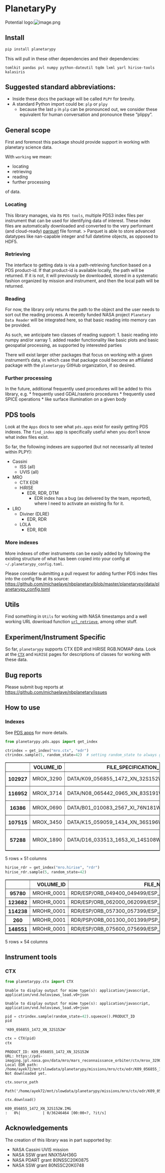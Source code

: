 PlanetaryPy
================

<!-- WARNING: THIS FILE WAS AUTOGENERATED! DO NOT EDIT! -->

Potential
logo:![image.png](images/epilup_with_python_logo_with_axis.png)

## Install

``` bash
pip install planetarypy
```

This will pull in these other dependencies and their dependencies:

`tomlkit pandas pvl numpy python-dateutil tqdm lxml yarl hirise-tools kalasiris`

## Suggested standard abbreviations:

- Inside these docs the package will be called `PLPY` for brevity.
- A standard Python import could be: `plp` or `plpy`
  - because the last `p` in `plp` can be pronounced out, we consider
    these equivalent for human conversation and pronounce these
    “plippy”.

## General scope

First and foremost this package should provide support in working with
planetary science data.

With `working` we mean:

- locating
- retrieving
- reading
- further processing

of data.

### Locating

This library manages, via its `PDS tools`, multiple PDS3 index files per
instrument that can be used for identifying data of interest. These
index files are automatically downloaded and converted to the very
performant (and cloud-ready)
[parquet](https://pandas.pydata.org/pandas-docs/stable/reference/api/pandas.read_parquet.html)
file format. \> Parquet is able to store advanced datatypes like
nan-capable integer and full datetime objects, as opposed to HDF5.

### Retrieving

The interface to getting data is via a path-retrieving function based on
a PDS product-id. If that product-id is available locally, the path will
be returned. If it is not, it will previously be downloaded, stored in a
systematic fashion organized by mission and instrument, and then the
local path will be returned.

### Reading

For now, the library only returns the path to the object and the user
needs to sort out the reading process. A recently funded NASA project
`Planetary Data Reader` will be integrated here, so that basic reading
into memory can be provided.

As such, we anticipate two classes of reading support: 1. basic reading
into numpy and/or xarray 1. added reader functionality like basic plots
and basic geospatial processing, as supported by interested parties

There will exist larger other packages that focus on working with a
given instrument’s data, in which case that package could become an
affiliated package with the `planetarypy` GitHub organization, if so
desired.

### Further processing

In the future, additional frequently used procedures will be added to
this library, e.g. \* frequently used GDAL/rasterio procedures \*
frequently used SPICE operations \* like surface illumination on a given
body

## PDS tools

Look at the `Apps` docs to see what `pds.apps` exist for easily getting
PDS indexes. The `find_index` app is specifically useful when you don’t
know what index files exist.

So far, the following indexes are supported (but not necessarily all
tested within PLPY):

- Cassini
  - ISS (all)
  - UVIS (all)
- MRO
  - CTX EDR
  - HiRISE
    - EDR, RDR, DTM
      - EDR index has a bug (as delivered by the team, reported), where
        I need to activate an existing fix for it.
- LRO
  - Diviner (DLRE)
    - EDR, RDR
  - LOLA
    - EDR, RDR

### More indexes

More indexes of other instruments can be easily added by following the
existing structure of what has been copied into your config at
`~/.planetarypy_config.toml`.

Please consider submitting a pull request for adding further PDS index
files into the config file at its source:
https://github.com/michaelaye/nbplanetary/blob/master/planetarypy/data/planetarypy_config.toml

## Utils

Find something in `Utils` for working with NASA timestamps and a well
working URL download function
[`url_retrieve`](https://michaelaye.github.io/planetarypy/api/utils.html#url_retrieve),
among other stuff.

## Experiment/Instrument Specific

So far, `planetarypy` supports CTX EDR and HiRISE RGB.NOMAP data. Look
at the
[`CTX`](https://michaelaye.github.io/planetarypy/api/ctx.html#ctx) and
`HiRISE` pages for descriptions of classes for working with these data.

## Bug reports

Please submit bug reports at
https://github.com/michaelaye/nbplanetary/issues

## How to use

### Indexes

See [PDS apps](02c_pds.apps.ipynb) for more details.

``` python
from planetarypy.pds.apps import get_index
```

``` python
ctrindex = get_index("mro.ctx", "edr")
ctrindex.sample(5, random_state=42)  # setting random_state to always get same files for docs
```

<div>
<style scoped>
    .dataframe tbody tr th:only-of-type {
        vertical-align: middle;
    }

    .dataframe tbody tr th {
        vertical-align: top;
    }

    .dataframe thead th {
        text-align: right;
    }
</style>
<table border="1" class="dataframe">
  <thead>
    <tr style="text-align: right;">
      <th></th>
      <th>VOLUME_ID</th>
      <th>FILE_SPECIFICATION_NAME</th>
      <th>ORIGINAL_PRODUCT_ID</th>
      <th>PRODUCT_ID</th>
      <th>IMAGE_TIME</th>
      <th>INSTRUMENT_ID</th>
      <th>INSTRUMENT_MODE_ID</th>
      <th>LINE_SAMPLES</th>
      <th>LINES</th>
      <th>SPATIAL_SUMMING</th>
      <th>...</th>
      <th>SUB_SOLAR_LATITUDE</th>
      <th>SUB_SPACECRAFT_LONGITUDE</th>
      <th>SUB_SPACECRAFT_LATITUDE</th>
      <th>SOLAR_DISTANCE</th>
      <th>SOLAR_LONGITUDE</th>
      <th>LOCAL_TIME</th>
      <th>IMAGE_SKEW_ANGLE</th>
      <th>RATIONALE_DESC</th>
      <th>DATA_QUALITY_DESC</th>
      <th>ORBIT_NUMBER</th>
    </tr>
  </thead>
  <tbody>
    <tr>
      <th>102927</th>
      <td>MROX_3290</td>
      <td>DATA/K09_056855_1472_XN_32S152W.IMG</td>
      <td>4A_04_112001B600</td>
      <td>K09_056855_1472_XN_32S152W</td>
      <td>2018-09-12 15:27:23.819</td>
      <td>CTX</td>
      <td>NIFL</td>
      <td>5056</td>
      <td>7168</td>
      <td>1</td>
      <td>...</td>
      <td>-23.61</td>
      <td>152.16</td>
      <td>-32.84</td>
      <td>206674590.7</td>
      <td>248.70</td>
      <td>15.12</td>
      <td>90.1</td>
      <td>Ride-along with HiRISE</td>
      <td>OK</td>
      <td>56855</td>
    </tr>
    <tr>
      <th>116952</th>
      <td>MROX_3714</td>
      <td>DATA/N08_065442_0965_XN_83S191W.IMG</td>
      <td>4A_04_114C019800</td>
      <td>N08_065442_0965_XN_83S191W</td>
      <td>2020-07-12 17:31:23.962</td>
      <td>CTX</td>
      <td>NIFL</td>
      <td>5056</td>
      <td>33792</td>
      <td>1</td>
      <td>...</td>
      <td>-21.24</td>
      <td>190.23</td>
      <td>-83.51</td>
      <td>207154930.4</td>
      <td>237.37</td>
      <td>17.12</td>
      <td>91.4</td>
      <td>Planum Australe</td>
      <td>OK</td>
      <td>65442</td>
    </tr>
    <tr>
      <th>16386</th>
      <td>MROX_0690</td>
      <td>DATA/B01_010083_2567_XI_76N181W.IMG</td>
      <td>4A_04_103101E100</td>
      <td>B01_010083_2567_XI_76N181W</td>
      <td>2008-09-20 04:33:05.584</td>
      <td>CTX</td>
      <td>ITL</td>
      <td>5056</td>
      <td>52224</td>
      <td>1</td>
      <td>...</td>
      <td>19.30</td>
      <td>180.80</td>
      <td>76.84</td>
      <td>237461101.1</td>
      <td>129.80</td>
      <td>14.76</td>
      <td>89.7</td>
      <td>North polar outlier</td>
      <td>OK</td>
      <td>10083</td>
    </tr>
    <tr>
      <th>107515</th>
      <td>MROX_3450</td>
      <td>DATA/K15_059059_1434_XN_36S196W.IMG</td>
      <td>4A_04_112C004300</td>
      <td>K15_059059_1434_XN_36S196W</td>
      <td>2019-03-03 08:44:14.027</td>
      <td>CTX</td>
      <td>NIFL</td>
      <td>2528</td>
      <td>9216</td>
      <td>1</td>
      <td>...</td>
      <td>-4.38</td>
      <td>196.66</td>
      <td>-36.69</td>
      <td>229158765.3</td>
      <td>349.79</td>
      <td>14.21</td>
      <td>90.1</td>
      <td>Craters in Terra Cimmeria</td>
      <td>OK</td>
      <td>59059</td>
    </tr>
    <tr>
      <th>57288</th>
      <td>MROX_1890</td>
      <td>DATA/D16_033513_1653_XI_14S108W.IMG</td>
      <td>4A_04_10A9016F00</td>
      <td>D16_033513_1653_XI_14S108W</td>
      <td>2013-09-19 20:45:34.363</td>
      <td>CTX</td>
      <td>ITL</td>
      <td>5056</td>
      <td>15360</td>
      <td>1</td>
      <td>...</td>
      <td>10.17</td>
      <td>108.53</td>
      <td>-14.83</td>
      <td>241359283.4</td>
      <td>24.21</td>
      <td>14.66</td>
      <td>90.2</td>
      <td>Syria/Claritas dust-raising event monitoring site</td>
      <td>OK</td>
      <td>33513</td>
    </tr>
  </tbody>
</table>
<p>5 rows × 51 columns</p>
</div>

``` python
hirise_rdr = get_index("mro.hirise", "rdr")
hirise_rdr.sample(5, random_state=42)
```

<div>
<style scoped>
    .dataframe tbody tr th:only-of-type {
        vertical-align: middle;
    }

    .dataframe tbody tr th {
        vertical-align: top;
    }

    .dataframe thead th {
        text-align: right;
    }
</style>
<table border="1" class="dataframe">
  <thead>
    <tr style="text-align: right;">
      <th></th>
      <th>VOLUME_ID</th>
      <th>FILE_NAME_SPECIFICATION</th>
      <th>INSTRUMENT_HOST_ID</th>
      <th>INSTRUMENT_ID</th>
      <th>OBSERVATION_ID</th>
      <th>PRODUCT_ID</th>
      <th>PRODUCT_VERSION_ID</th>
      <th>TARGET_NAME</th>
      <th>ORBIT_NUMBER</th>
      <th>MISSION_PHASE_NAME</th>
      <th>...</th>
      <th>LINE_PROJECTION_OFFSET</th>
      <th>SAMPLE_PROJECTION_OFFSET</th>
      <th>CORNER1_LATITUDE</th>
      <th>CORNER1_LONGITUDE</th>
      <th>CORNER2_LATITUDE</th>
      <th>CORNER2_LONGITUDE</th>
      <th>CORNER3_LATITUDE</th>
      <th>CORNER3_LONGITUDE</th>
      <th>CORNER4_LATITUDE</th>
      <th>CORNER4_LONGITUDE</th>
    </tr>
  </thead>
  <tbody>
    <tr>
      <th>95780</th>
      <td>MROHR_0001</td>
      <td>RDR/ESP/ORB_049400_049499/ESP_049456_1290/ESP_...</td>
      <td>MRO</td>
      <td>HIRISE</td>
      <td>ESP_049456_1290</td>
      <td>ESP_049456_1290_COLOR</td>
      <td>1</td>
      <td>MARS</td>
      <td>49456</td>
      <td>Extended Science Phase</td>
      <td>...</td>
      <td>-5982632.5</td>
      <td>-4988838.5</td>
      <td>-50.8091</td>
      <td>245.758</td>
      <td>-50.8113</td>
      <td>245.731</td>
      <td>-50.6429</td>
      <td>245.696</td>
      <td>-50.6406</td>
      <td>245.723</td>
    </tr>
    <tr>
      <th>123682</th>
      <td>MROHR_0001</td>
      <td>RDR/ESP/ORB_062000_062099/ESP_062091_1810/ESP_...</td>
      <td>MRO</td>
      <td>HIRISE</td>
      <td>ESP_062091_1810</td>
      <td>ESP_062091_1810_RED</td>
      <td>1</td>
      <td>MARS</td>
      <td>62091</td>
      <td>Extended Science Phase</td>
      <td>...</td>
      <td>141184.5</td>
      <td>-931103.5</td>
      <td>0.8712</td>
      <td>187.976</td>
      <td>0.8610</td>
      <td>187.893</td>
      <td>1.1807</td>
      <td>187.854</td>
      <td>1.1909</td>
      <td>187.937</td>
    </tr>
    <tr>
      <th>114238</th>
      <td>MROHR_0001</td>
      <td>RDR/ESP/ORB_057300_057399/ESP_057398_1005/ESP_...</td>
      <td>MRO</td>
      <td>HIRISE</td>
      <td>ESP_057398_1005</td>
      <td>ESP_057398_1005_COLOR</td>
      <td>1</td>
      <td>MARS</td>
      <td>57398</td>
      <td>Extended Science Phase</td>
      <td>...</td>
      <td>-1164115.5</td>
      <td>-373035.5</td>
      <td>-79.6467</td>
      <td>162.247</td>
      <td>-79.6508</td>
      <td>162.156</td>
      <td>-79.3683</td>
      <td>161.771</td>
      <td>-79.3642</td>
      <td>161.860</td>
    </tr>
    <tr>
      <th>260</th>
      <td>MROHR_0001</td>
      <td>RDR/PSP/ORB_001300_001399/PSP_001390_2290/PSP_...</td>
      <td>MRO</td>
      <td>HIRISE</td>
      <td>PSP_001390_2290</td>
      <td>PSP_001390_2290_RED</td>
      <td>2</td>
      <td>MARS</td>
      <td>1390</td>
      <td>Primary Science Phase</td>
      <td>...</td>
      <td>11574100.0</td>
      <td>-17349000.0</td>
      <td>48.8086</td>
      <td>283.969</td>
      <td>48.7969</td>
      <td>283.815</td>
      <td>48.9486</td>
      <td>283.788</td>
      <td>48.9603</td>
      <td>283.943</td>
    </tr>
    <tr>
      <th>148551</th>
      <td>MROHR_0001</td>
      <td>RDR/ESP/ORB_075600_075699/ESP_075617_2095/ESP_...</td>
      <td>MRO</td>
      <td>HIRISE</td>
      <td>ESP_075617_2095</td>
      <td>ESP_075617_2095_RED</td>
      <td>1</td>
      <td>MARS</td>
      <td>75617</td>
      <td>Extended Science Phase</td>
      <td>...</td>
      <td>6908618.5</td>
      <td>-31560518.0</td>
      <td>29.0222</td>
      <td>327.148</td>
      <td>29.0117</td>
      <td>327.048</td>
      <td>29.1586</td>
      <td>327.028</td>
      <td>29.1690</td>
      <td>327.129</td>
    </tr>
  </tbody>
</table>
<p>5 rows × 54 columns</p>
</div>

## Instrument tools

### CTX

``` python
from planetarypy.ctx import CTX
```

    Unable to display output for mime type(s): application/javascript, application/vnd.holoviews_load.v0+json

    Unable to display output for mime type(s): application/javascript, application/vnd.holoviews_load.v0+json

<style>.bk-root, .bk-root .bk:before, .bk-root .bk:after {
  font-family: var(--jp-ui-font-size1);
  font-size: var(--jp-ui-font-size1);
  color: var(--jp-ui-font-color1);
}
</style>

``` python
pid = ctrindex.sample(random_state=42).squeeze().PRODUCT_ID
pid
```

    'K09_056855_1472_XN_32S152W'

``` python
ctx = CTX(pid)
ctx
```

    PRODUCT_ID: K09_056855_1472_XN_32S152W
    URL: https://pds-imaging.jpl.nasa.gov/data/mro/mars_reconnaissance_orbiter/ctx/mrox_3290/data/K09_056855_1472_XN_32S152W.IMG
    Local EDR path: /home/ayek72/mnt/slowdata/planetarypy/missions/mro/ctx/edr/K09_056855_1472_XN_32S152W/K09_056855_1472_XN_32S152W.IMG
    Not downloaded yet.

``` python
ctx.source_path
```

    Path('/home/ayek72/mnt/slowdata/planetarypy/missions/mro/ctx/edr/K09_056855_1472_XN_32S152W/K09_056855_1472_XN_32S152W.IMG')

``` python
ctx.download()
```

    K09_056855_1472_XN_32S152W.IMG
    :   0%|          | 0/36246464 [00:00<?, ?it/s]

## Acknowledgements

The creation of this library was in part supported by:

- NASA Cassini UVIS mission
- NASA SSW grant NNX15AH36G
- NASA PDART grant 80NSSC20K0875
- NASA SSW grant 80NSSC20K0748
